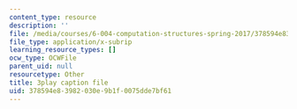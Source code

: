 ```yaml
---
content_type: resource
description: ''
file: /media/courses/6-004-computation-structures-spring-2017/378594e83982030e9b1f0075dde7bf61_fg6QYiiF_c8.srt
file_type: application/x-subrip
learning_resource_types: []
ocw_type: OCWFile
parent_uid: null
resourcetype: Other
title: 3play caption file
uid: 378594e8-3982-030e-9b1f-0075dde7bf61
---
```

